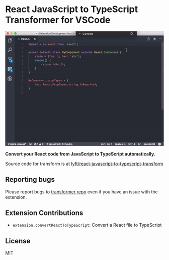 # React JavaScript to TypeScript Transformer for VSCode

<img src="screencapture.gif" />

**Convert your React code from JavaScript to TypeScript automatically.**

Source code for transform is at [lyft/react-javascript-to-typescript-transform](https://github.com/lyft/react-javascript-to-typescript-transform)

## Reporting bugs

Please report bugs to [transformer repo](https://github.com/lyft/react-javascript-to-typescript-transform/issues) even if you have an issue with the extension.

## Extension Contributions

* `extension.convertReactToTypeScript`: Convert a React file to TypeScript

## License
MIT
